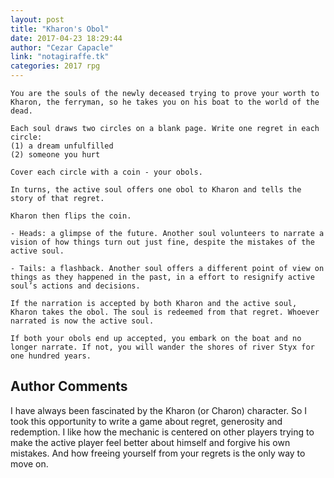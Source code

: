 ```yaml
---
layout: post
title: "Kharon's Obol"
date: 2017-04-23 18:29:44
author: "Cezar Capacle"
link: "notagiraffe.tk"
categories: 2017 rpg
---
```

```
You are the souls of the newly deceased trying to prove your worth to Kharon, the ferryman, so he takes you on his boat to the world of the dead.

Each soul draws two circles on a blank page. Write one regret in each circle: 
(1) a dream unfulfilled 
(2) someone you hurt

Cover each circle with a coin - your obols.

In turns, the active soul offers one obol to Kharon and tells the story of that regret. 

Kharon then flips the coin.

- Heads: a glimpse of the future. Another soul volunteers to narrate a vision of how things turn out just fine, despite the mistakes of the active soul.

- Tails: a flashback. Another soul offers a different point of view on things as they happened in the past, in a effort to resignify active soul’s actions and decisions. 

If the narration is accepted by both Kharon and the active soul, Kharon takes the obol. The soul is redeemed from that regret. Whoever narrated is now the active soul.

If both your obols end up accepted, you embark on the boat and no longer narrate. If not, you will wander the shores of river Styx for one hundred years.
```
## Author Comments 

I have always been fascinated by the Kharon (or Charon) character. So I took this opportunity to write a game about regret, generosity and redemption. I like how the mechanic is centered on other players trying to make the active player feel better about himself and forgive his own mistakes. And how freeing yourself from your regrets is the only way to move on.
